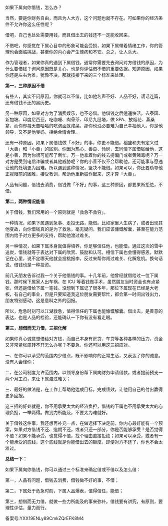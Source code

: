 如果下属向你借钱，怎么办？

当然，要是你财务自由，而且为人大方，这个问题也就不存在。可如果你的经济条件不允许你这么任性呢？

借吧，自己也处处需要用钱，而且借出去的钱还不一定能收回来。

不借吧，你感觉在下属心目中的形象可能会受损，如果下属带着情绪工作，你的管理也会面临挑战，甚至你的内心会产生愧疚和不安。总之，让人头大。

作为管理者，如果你真的遇到下属借钱，通常你需要先去询问对方借钱的原因，为什么要借钱？询问原因既是关心，也是你评估借不借的重要依据。知道原因，如果你还是左右为难，犹豫不决，那就按接下来的三个标准来处理。

**第一，三种原因不借**

有些人，其实不问原因，你就可以不借，比如他名声不好、人品不好，谎话连篇，还有借钱不还的黑历史。

另一种原因，如果对方为了消费娱乐，也不必借。他借钱之后逍遥快活，去泰国、新加坡、印度尼西亚，吃咖喱、肉骨茶、印尼九层塔，做 SPA、放烟花、蒸桑拿，而你却每天苦哈哈的吃泡面就咸菜，那你也没必要难为自己幸福他人。你是他领导，又不是他爹妈，拒绝合情合理。

还有一种原因，如果下属借钱做「不好」的事，你更不能借。稻盛和夫有定义过「大善」和「小善」的区别。你因为热心、善良、怜悯，去同情下属借钱给他，这是小善，因为你很可能帮了倒忙。万一他拿着你的钱去捞偏门或者黄赌毒呢？万一对方是受到电信诈骗或者其他威胁呢？你的小善不仅不会帮助他，还可能事与愿违让他的处境更为困难。所以遇到这种情况，坚决不能借。如果可以，你还要劝导他正视眼前的困难，接受教训，帮助他重新振作起来，这才算「大善」。

人品有问题，借钱去消费，借钱做「不好」的事，这三种原因，都要果断拒绝，不借。

**第二，两种情况能借**

关于借钱，我们常用的一个原则就是「救急不救穷」。

一种情况，如果下属遇到急事、走投无路，能借。比如家里人生病了，或者出现其他变故，向你借钱真的是为了救急，毫无疑问，我们应该慷慨解囊，甚至在能力范围内给予对方更多的支持，帮助他渡过难关。

另一种情况，如果下属本身就值得培养，你足够信任他，也能借。通过这次的雪中送炭，借钱就等于表达对下属的欣赏、鼓励和认可。相信下属也会懂得感恩，默默记在心里，说不定哪天他就会投桃报李，反过来帮你闯过难关、化解危机。换句话说，借钱也是一种投资。

前几天朋友告诉过我一个关于他借钱的事。十几年前，他曾经就借给过一位下属钱，那时候下属家人出车祸，在 ICU 等着钱做手术，虽然朋友当时资金也有点紧张，但还是借给下属一笔钱。没想到下属记了很多年，那位下属现在已经是大老板，有自己的事业，但是只要知道我这位朋友需要帮忙，都会第一时间出钱出力，朋友特别感动，这是意料之外的回报。

所以，危急时刻可以江湖救急，值得信任的下属也能慷慨解囊。借出去，是善意的表达，也是人品的检验，还能确认一下你有没有看走眼。

**第三，想借而无力借，三招化解**

如果你真心诚意想借给对方钱，而自己本身有房贷、车贷等各种各样的压力，资金又非常紧张周转不开怎么办呢？不要急，你还可以用这三招应对。

一、在你可以承受的范围内少借点，既不影响你的正常生活，又表达了你的诚意。没有人会怪你；

二、在公司制度允许范围内，以领导身份帮下属向财务申请借款，或者提前预支一两个月工资，来让下属渡过难关；

三、最好的做法是，在工作上帮助他达成目标，完成绩效，让他用自己的付出赢得更多回报。

这三招的好处就是，你不用承受太大的经济负担，借钱的下属也不用承受太大的心理负担，一举两得。做到力所能及，不要太为难就好。

关于借钱这件事，我还想再补充一点，在做选择下决定前，你内心最好能有一个预案，如果对方借钱不还、逾期不还，或者只还一部分，你是否能够承受？是否觉得不值？如果不能承受，也觉得不值，找个理由直接拒绝；如果可以承受，或者有一个能承受的底线，这个底线就是你能借出去的额度。即便对方不还了，你也不会太难过。

**总结一下：**

如果下属向你借钱，你可以通过三个标准来确定借或不借以及怎么借：

第一，人品有问题，借钱去消费，借钱做不好的事，不借；

第二，下属处于危急时刻，下属人品爆表，值得信任，能借；

第三，想借而无力借，就做一些力所能及的事来弥补。借钱要有讲究，有原则，要理性评估，量力而行。

备案号:YXX19ENLy89CmkZQrEFK8M4